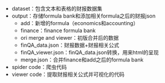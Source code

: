 - dataset：包含文本和表格的财报数据集
- output：存储formula bank和添加相关formula之后的财报json
  - add：新增的formula（economics和accounting）
  - finance：finance formula bank
  - ori merge and viewer：初版合并后的数据
  - finQA_data.json：财报数据+财报相关公式
  - finQA_viewer.json：finQA_data.json转换，用来html的呈现
  - merge.json：合并finance和add之后的formula bank
- spider code：爬虫代码
- viewer code：提取财报相关公式并可视化的代码


